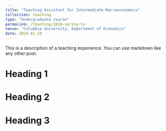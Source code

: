 ```yaml
---
title: "Teaching Assistant for Intermediate Macroeconomics"
collection: teaching
type: "Undergraduate course"
permalink: /teaching/2024-spring-ta
venue: "Columbia University, Department of Economics"
date: 2024-01-18
---
```


This is a description of a teaching experience. You can use markdown like any other post.

Heading 1
======

Heading 2
======

Heading 3
======
